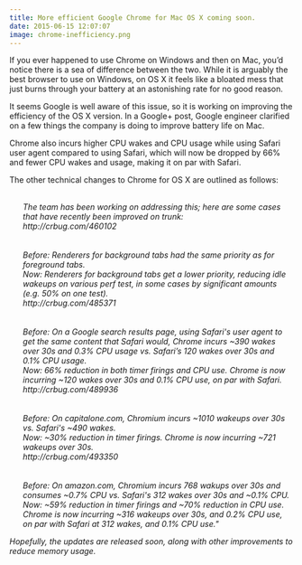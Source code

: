 ```yaml
---
title: More efficient Google Chrome for Mac OS X coming soon.
date: 2015-06-15 12:07:07
image: chrome-inefficiency.png
---
```


<p class="intro"><span class="dropcap">I</span>f you ever happened to use Chrome on Windows and then on Mac, you’d notice there is a sea of difference between the two. While it is arguably the best browser to use on Windows, on OS X it feels like a bloated mess that just burns through your battery at an astonishing rate for no good reason.</p>


<p>It seems Google is well aware of this issue, so it is working on improving the efficiency of the OS X version. In a Google+ post, Google engineer clarified on a few things the company is doing to improve battery life on Mac.</p>

<p>Chrome also incurs higher CPU wakes and CPU usage while using Safari user agent compared to using Safari, which will now be dropped by 66% and fewer CPU wakes and usage, making it on par with Safari. 
</p>

<p>
The other technical changes to Chrome for OS X are outlined as follows:
<i>
<ul style="list-style: none;">
<li>
<br>
The team has been working on addressing this; here are some cases that have recently been improved on trunk: 
<br>
http://crbug.com/460102 
</li>
<li>
<br>
<br>
Before: Renderers for background tabs had the same priority as for foreground tabs. <br>
Now: Renderers for background tabs get a lower priority, reducing idle wakeups on various perf test, in some cases by significant amounts (e.g. 50% on one test). 
<br>
http://crbug.com/485371 
</li>
<li>
<br>
<br>
Before: On a Google search results page, using Safari's user agent to get the same content that Safari would, Chrome incurs ~390 wakes over 30s and 0.3% CPU usage vs. Safari’s 120 wakes over 30s and 0.1% CPU usage. <br>
Now: 66% reduction in both timer firings and CPU use. Chrome is now incurring ~120 wakes over 30s and 0.1% CPU use, on par with Safari. 
<br>
http://crbug.com/489936 
</li>
<li>
<br><br>
Before: On capitalone.com, Chromium incurs ~1010 wakeups over 30s vs. Safari's ~490 wakes. <br>
Now: ~30% reduction in timer firings. Chrome is now incurring ~721 wakeups over 30s. 
<br>
http://crbug.com/493350 
</li>
<li>
<br><br>
Before: On amazon.com, Chromium incurs 768 wakups over 30s and consumes ~0.7% CPU vs. Safari's 312 wakes over 30s and ~0.1% CPU. <br>
Now: ~59% reduction in timer firings and ~70% reduction in CPU use. Chrome is now incurring ~316 wakeups over 30s, and 0.2% CPU use, on par with Safari at 312 wakes, and 0.1% CPU use."<br>
</li>
</ul>
<i></p>

<p>Hopefully, the updates are released soon, along with other improvements to reduce memory usage.</p>